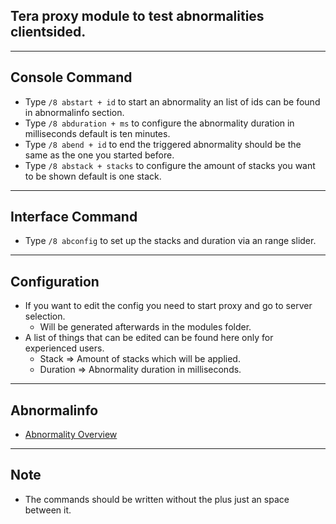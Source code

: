 ## Tera proxy module to test abnormalities clientsided.

---

## Console Command
- Type `/8 abstart + id` to start an abnormality an list of ids can be found in abnormalinfo section.
- Type `/8 abduration + ms` to configure the abnormality duration in milliseconds default is ten minutes.
- Type `/8 abend + id` to end the triggered abnormality should be the same as the one you started before.
- Type `/8 abstack + stacks` to configure the amount of stacks you want to be shown default is one stack.

---

## Interface Command
- Type `/8 abconfig` to set up the stacks and duration via an range slider.

---

## Configuration
- If you want to edit the config you need to start proxy and go to server selection.
    - Will be generated afterwards in the modules folder.
- A list of things that can be edited can be found here only for experienced users.
	- Stack => Amount of stacks which will be applied.
    - Duration => Abnormality duration in milliseconds.

---

## Abnormalinfo
- [Abnormality Overview](https://github.com/neowutran/TeraDpsMeterData/tree/master/hotdot)

---

## Note
- The commands should be written without the plus just an space between it.
